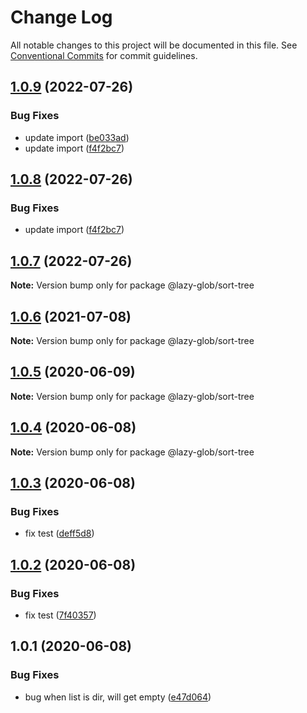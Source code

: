 # Change Log

All notable changes to this project will be documented in this file.
See [Conventional Commits](https://conventionalcommits.org) for commit guidelines.

## [1.0.9](https://github.com/bluelovers/ws-glob/compare/@lazy-glob/sort-tree@1.0.6...@lazy-glob/sort-tree@1.0.9) (2022-07-26)


### Bug Fixes

* update import ([be033ad](https://github.com/bluelovers/ws-glob/commit/be033ad34afd1feccae8c332f169a76a020a1125))
* update import ([f4f2bc7](https://github.com/bluelovers/ws-glob/commit/f4f2bc79c1b479c0d8e1e82bfd9bb84a5ddc32dd))





## [1.0.8](https://github.com/bluelovers/ws-glob/compare/@lazy-glob/sort-tree@1.0.6...@lazy-glob/sort-tree@1.0.8) (2022-07-26)


### Bug Fixes

* update import ([f4f2bc7](https://github.com/bluelovers/ws-glob/commit/f4f2bc79c1b479c0d8e1e82bfd9bb84a5ddc32dd))





## [1.0.7](https://github.com/bluelovers/ws-glob/compare/@lazy-glob/sort-tree@1.0.6...@lazy-glob/sort-tree@1.0.7) (2022-07-26)

**Note:** Version bump only for package @lazy-glob/sort-tree





## [1.0.6](https://github.com/bluelovers/ws-glob/compare/@lazy-glob/sort-tree@1.0.5...@lazy-glob/sort-tree@1.0.6) (2021-07-08)

**Note:** Version bump only for package @lazy-glob/sort-tree





## [1.0.5](https://github.com/bluelovers/ws-glob/compare/@lazy-glob/sort-tree@1.0.4...@lazy-glob/sort-tree@1.0.5) (2020-06-09)

**Note:** Version bump only for package @lazy-glob/sort-tree





## [1.0.4](https://github.com/bluelovers/ws-glob/compare/@lazy-glob/sort-tree@1.0.3...@lazy-glob/sort-tree@1.0.4) (2020-06-08)

**Note:** Version bump only for package @lazy-glob/sort-tree





## [1.0.3](https://github.com/bluelovers/ws-glob/compare/@lazy-glob/sort-tree@1.0.2...@lazy-glob/sort-tree@1.0.3) (2020-06-08)


### Bug Fixes

* fix test ([deff5d8](https://github.com/bluelovers/ws-glob/commit/deff5d86b64362c781d94e8f6e83cd885709a1dd))





## [1.0.2](https://github.com/bluelovers/ws-glob/compare/@lazy-glob/sort-tree@1.0.1...@lazy-glob/sort-tree@1.0.2) (2020-06-08)


### Bug Fixes

* fix test ([7f40357](https://github.com/bluelovers/ws-glob/commit/7f40357f760b082f5168a2907daa368dbe44756e))





## 1.0.1 (2020-06-08)


### Bug Fixes

* bug when list is dir, will get empty ([e47d064](https://github.com/bluelovers/ws-glob/commit/e47d064cd99cba1c2b1797b9604a4a6514a11fa3))
